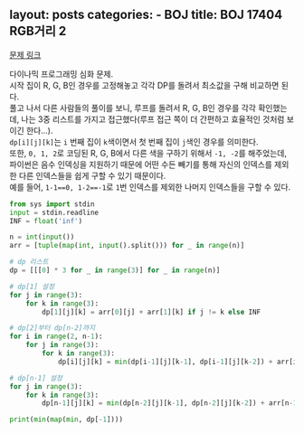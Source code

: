 layout: posts
categories:
    - BOJ
title: BOJ 17404 RGB거리 2
---

[문제 링크](https://www.acmicpc.net/problem/17404)

다이나믹 프로그래밍 심화 문제.  
시작 집이 R, G, B인 경우를 고정해놓고 각각 DP를 돌려서 최소값을 구해 비교하면 된다.  
풀고 나서 다른 사람들의 풀이를 보니, 루프를 돌려서 R, G, B인 경우를 각각 확인했는데, 나는 3중 리스트를 가지고 접근했다(루프 접근 쪽이 더 간편하고 효율적인 것처럼 보이긴 한다...).  
`dp[i][j][k]`는 `i` 번째 집이 `k`색이면서 첫 번째 집이 `j`색인 경우를 의미한다.  
또한, `0, 1, 2`로 코딩된 R, G, B에서 다른 색을 구하기 위해서 `-1, -2`를 해주었는데, 
파이썬은 음수 인덱싱을 지원하기 때문에 어떤 수든 빼기를 통해 자신의 인덱스를 제외한 다른 인덱스들을 쉽게 구할 수 있기 때문이다.  
예를 들어, `1-1==0, 1-2==-1`로 `1`번 인덱스를 제외한 나머지 인덱스들을 구할 수 있다.

```python
from sys import stdin
input = stdin.readline
INF = float('inf')

n = int(input())
arr = [tuple(map(int, input().split())) for _ in range(n)]

# dp 리스트
dp = [[[0] * 3 for _ in range(3)] for _ in range(n)]

# dp[1] 설정
for j in range(3):
    for k in range(3):
        dp[1][j][k] = arr[0][j] + arr[1][k] if j != k else INF

# dp[2]부터 dp[n-2]까지
for i in range(2, n-1):
    for j in range(3):
        for k in range(3):
            dp[i][j][k] = min(dp[i-1][j][k-1], dp[i-1][j][k-2]) + arr[i][k]

# dp[n-1] 설정
for j in range(3):
    for k in range(3):
        dp[n-1][j][k] = min(dp[n-2][j][k-1], dp[n-2][j][k-2]) + arr[n-1][k] if j != k else INF

print(min(map(min, dp[-1])))
```
